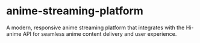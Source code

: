 # anime-streaming-platform
A modern, responsive anime streaming platform that integrates with the Hi-anime API for seamless anime content delivery and user experience.
